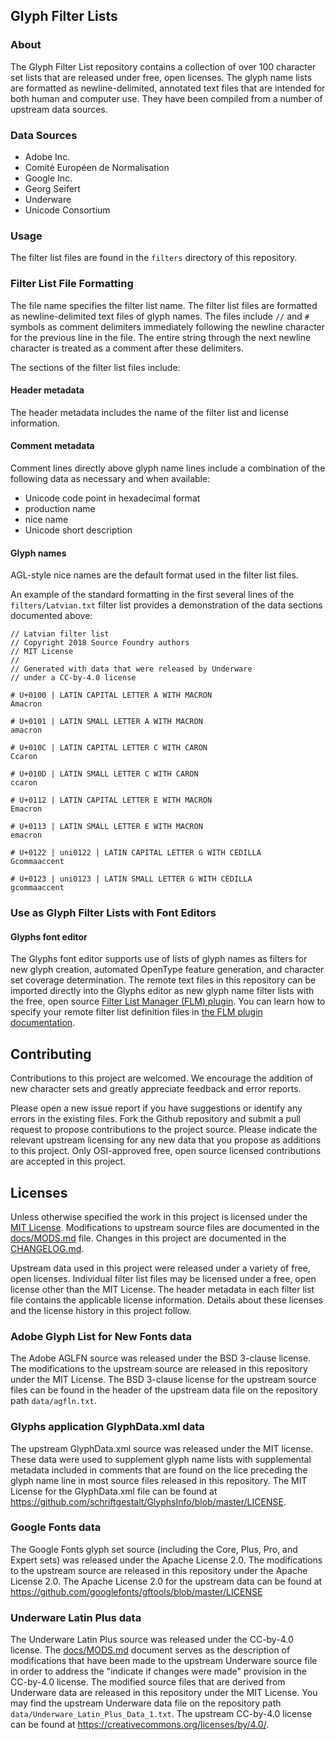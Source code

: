 ## Glyph Filter Lists

### About

The Glyph Filter List repository contains a collection of over 100 character set lists that are released under free, open licenses.  The glyph name lists are formatted as newline-delimited, annotated text files that are intended for both human and computer use.  They have been compiled from a number of upstream data sources.

### Data Sources

- Adobe Inc.
- Comité Européen de Normalisation
- Google Inc.
- Georg Seifert
- Underware
- Unicode Consortium

### Usage

The filter list files are found in the `filters` directory of this repository.

### Filter List File Formatting

The file name specifies the filter list name.  The filter list files are formatted as newline-delimited text files of glyph names.  The files include `//` and `#` symbols as comment delimiters immediately following the newline character for the previous line in the file.  The entire string through the next newline character is treated as a comment after these delimiters.

The sections of the filter list files include:

#### Header metadata

The header metadata includes the name of the filter list and license information.

#### Comment metadata

Comment lines directly above glyph name lines include a combination of the following data as necessary and when available:

- Unicode code point in hexadecimal format
- production name
- nice name
- Unicode short description

#### Glyph names

AGL-style nice names are the default format used in the filter list files.

An example of the standard formatting in the first several lines of the `filters/Latvian.txt` filter list provides a demonstration of the data sections documented above:

```
// Latvian filter list
// Copyright 2018 Source Foundry authors
// MIT License
//
// Generated with data that were released by Underware
// under a CC-by-4.0 license

# U+0100 | LATIN CAPITAL LETTER A WITH MACRON
Amacron

# U+0101 | LATIN SMALL LETTER A WITH MACRON
amacron

# U+010C | LATIN CAPITAL LETTER C WITH CARON
Ccaron

# U+010D | LATIN SMALL LETTER C WITH CARON
ccaron

# U+0112 | LATIN CAPITAL LETTER E WITH MACRON
Emacron

# U+0113 | LATIN SMALL LETTER E WITH MACRON
emacron

# U+0122 | uni0122 | LATIN CAPITAL LETTER G WITH CEDILLA
Gcommaaccent

# U+0123 | uni0123 | LATIN SMALL LETTER G WITH CEDILLA
gcommaaccent
```

### Use as Glyph Filter Lists with Font Editors

#### Glyphs font editor

The Glyphs font editor supports use of lists of glyph names as filters for new glyph creation, automated OpenType feature generation, and character set coverage determination.  The remote text files in this repository can be imported directly into the Glyphs editor as new glyph name filter lists with the free, open source [Filter List Manager (FLM) plugin](https://github.com/source-foundry/FilterListManager).  You can learn how to specify your remote filter list definition files in [the FLM plugin documentation](https://github.com/source-foundry/FilterListManager#remote-definition-files).

## Contributing

Contributions to this project are welcomed.  We encourage the addition of new character sets and greatly appreciate feedback and error reports.

Please open a new issue report if you have suggestions or identify any errors in the existing files.  Fork the Github repository and submit a pull request to propose contributions to the project source.  Please indicate the relevant upstream licensing for any new data that you propose as additions to this project.  Only OSI-approved free, open source licensed contributions are accepted in this project.

## Licenses

Unless otherwise specified the work in this project is licensed under the [MIT License](LICENSE).  Modifications to upstream source files are documented in the [docs/MODS.md](docs/MODS.md) file.  Changes in this project are documented in the [CHANGELOG.md](CHANGELOG.md).

Upstream data used in this project were released under a variety of free, open licenses.  Individual filter list files may be licensed under a free, open license other than the MIT License.  The header metadata in each filter list file contains the applicable license information. Details about these licenses and the license history in this project follow.

### Adobe Glyph List for New Fonts data

The Adobe AGLFN source was released under the BSD 3-clause license.  The modifications to the upstream source are released in this repository under the MIT License.  The BSD 3-clause license for the upstream source files can be found in the header of the upstream data file on the repository path `data/agfln.txt`.

### Glyphs application GlyphData.xml data

The upstream GlyphData.xml source was released under the MIT license.  These data were used to supplement glyph name lists with supplemental metadata included in comments that are found on the lice preceding the glyph name line in most source files released in this repository.  The MIT License for the GlyphData.xml file can be found at https://github.com/schriftgestalt/GlyphsInfo/blob/master/LICENSE.

### Google Fonts data

The Google Fonts glyph set source (including the Core, Plus, Pro, and Expert sets) was released under the Apache License 2.0.  The modifications to the upstream source are released in this repository under the Apache License 2.0.  The Apache License 2.0 for the upstream data can be found at https://github.com/googlefonts/gftools/blob/master/LICENSE

### Underware Latin Plus data

The Underware Latin Plus source was released under the CC-by-4.0 license.  The [docs/MODS.md](docs/MODS.md) document serves as the description of modifications that have been made to the upstream Underware source file in order to address the "indicate if changes were made" provision in the CC-by-4.0 license.  The modified source files that are derived from Underware data are released in this repository under the MIT License.  You may find the upstream Underware data file on the repository path `data/Underware_Latin_Plus_Data_1.txt`.  The upstream CC-by-4.0 license can be found at https://creativecommons.org/licenses/by/4.0/.